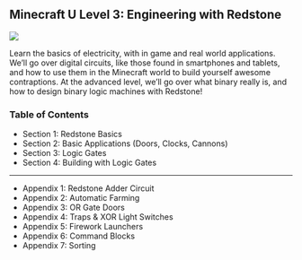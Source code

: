 ## Minecraft U Level 3:  Engineering with Redstone

![](images/level3.png)

Learn the basics of electricity, with in game and real world applications. We’ll go over digital circuits, like those found in smartphones and tablets, and how to use them in the Minecraft world to build yourself awesome contraptions. At the advanced level, we’ll go over what binary really is, and how to design binary logic machines with Redstone!

### Table of Contents

* Section 1: Redstone Basics
* Section 2: Basic Applications (Doors, Clocks, Cannons)
* Section 3: Logic Gates
* Section 4: Building with Logic Gates

---

* Appendix 1: Redstone Adder Circuit
* Appendix 2: Automatic Farming
* Appendix 3: OR Gate Doors
* Appendix 4: Traps & XOR Light Switches
* Appendix 5: Firework Launchers
* Appendix 6: Command Blocks
* Appendix 7: Sorting
